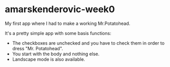 # amarskenderovic-week0
My first app where I had to make a working Mr.Potatohead.

It's a pretty simple app with some basis functions:

- The checkboxes are unchecked and you have to check them in order to dress "Mr. Potatohead".
- You start with the body and nothing else.
- Landscape mode is also available.

